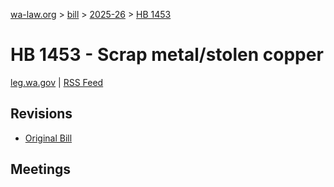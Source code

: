 [wa-law.org](/) > [bill](/bill/) > [2025-26](/bill/2025-26/) > [HB 1453](/bill/2025-26/hb/1453/)

# HB 1453 - Scrap metal/stolen copper
[leg.wa.gov](https://app.leg.wa.gov/billsummary?BillNumber=1453&Year=2025&Initiative=false) | [RSS Feed](./rss.xml)

## Revisions
* [Original Bill](1/)

## Meetings